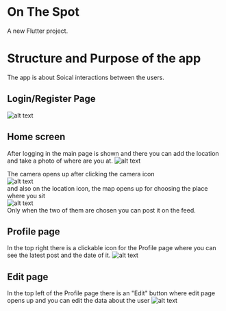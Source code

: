 # On The Spot
A new Flutter project.

<h1>Structure and Purpose of the app</h1>
The app is about Soical interactions between the users.

## Login/Register Page
![alt text](https://github.com/stefanovskii/mobile_app/blob/master/assets/Login_Register_Page.png)

## Home screen
After logging in the main page is shown and there you can add the location and take a photo of where are you at.
![alt text](https://github.com/stefanovskii/mobile_app/blob/master/assets/Main_Page.png)

The camera opens up after clicking the camera icon
<br>
![alt text](https://github.com/stefanovskii/mobile_app/blob/master/assets/Camera_Page.png)
<br>
and also on the location icon, the map opens up for choosing the place where you sit
<br>
![alt text](https://github.com/stefanovskii/mobile_app/blob/master/assets/Location_Page.png)
<br>
Only when the two of them are chosen you can post it on the feed.

## Profile page
In the top right there is a clickable icon for the Profile page where you can see the latest post and the date of it.
![alt text](https://github.com/stefanovskii/mobile_app/blob/master/assets/Profile_Page.png)

## Edit page
In the top left of the Profile page there is an "Edit" button where edit page opens up and you can edit the data about the user
![alt text](https://github.com/stefanovskii/mobile_app/blob/master/assets/Edit_Page.png)
